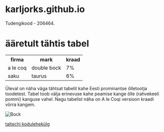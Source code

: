 # karljorks.github.io

<p>Tudengikood - 206464.</p>

<h1>ääretult tähtis tabel</h1>

<table>
  <tr>
    <th>firma</th>
    <th>mark</th>
    <th>kraad</th>
  </tr>
  <tr>
    <td>a le coq</td>
    <td>double bock</td>
    <td>7%</td>
  </tr>
  <tr>
    <td>saku</td>
    <td>taurus</td>
    <td>6%</td>
  </tr>
</table>

<p>Üleval on näha väga tähtsat tabelit kahe Eesti prominantse õlletootja toodetest. Tabel toob välja erinevuse kahe peamise kange õlle (rahvekeeli pommi) kanguse vahel. Nagu tabelist näha on A le Coqi versioon kraadi võrra kangem. </p>

<img src="http://4.bp.blogspot.com/-KuQ4Eghig8A/T_IJ1gnDALI/AAAAAAAADwg/i8jVQGfIq9M/s1600/500010029.jpg" alt="Bock">

<a href="https://www.taltech.ee">taltechi kodulehekülg</a>
